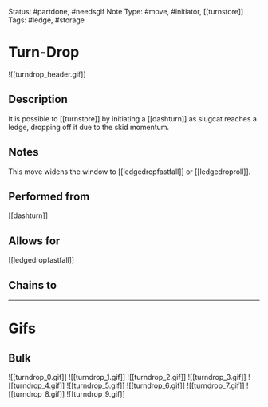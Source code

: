 Status: #partdone, #needsgif 
Note Type: #move, #initiator, [[turnstore]]
Tags: #ledge, #storage 

# Turn-Drop
![[turndrop_header.gif]]
## Description
It is possible to [[turnstore]] by initiating a [[dashturn]] as slugcat reaches a ledge, dropping off it due to the skid momentum.

## Notes
This move widens the window to [[ledgedropfastfall]] or [[ledgedroproll]].

## Performed from
[[dashturn]]

## Allows for
[[ledgedropfastfall]]

## Chains to


___
# Gifs
## Bulk
![[turndrop_0.gif]]
![[turndrop_1.gif]]
![[turndrop_2.gif]]
![[turndrop_3.gif]]
![[turndrop_4.gif]]
![[turndrop_5.gif]]
![[turndrop_6.gif]]
![[turndrop_7.gif]]
![[turndrop_8.gif]]
![[turndrop_9.gif]]